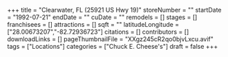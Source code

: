 +++
title = "Clearwater, FL (25921 US Hwy 19)"
storeNumber = ""
startDate = "1992-07-21"
endDate = ""
cuDate = ""
remodels = []
stages = []
franchisees = []
attractions = []
sqft = ""
latitudeLongitude = ["28.00673207","-82.72936723"]
citations = []
contributors = []
downloadLinks = []
pageThumbnailFile = "XXgz245cR2qo0bjvLxcu.avif"
tags = ["Locations"]
categories = ["Chuck E. Cheese's"]
draft = false
+++
